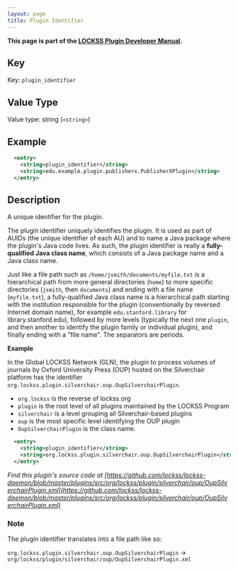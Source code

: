 ```yaml
---
layout: page
title: Plugin Identifier
---
```


**This page is part of the [LOCKSS Plugin Developer Manual](/developers/plugin/).**

## Key

Key: `plugin_identifier`

## Value Type

Value type: string (`<string>`)

## Example

```xml
  <entry>
    <string>plugin_identifier</string>
    <string>edu.example.plugin.publisherx.PublisherXPlugin</string>
  </entry>
```

## Description

A unique identifier for the plugin.

The plugin identifier uniquely identifies the plugin. It is used as part of AUIDs (the unique identifier of each AU) and to name a Java package where the plugin's Java code lives. As such, the plugin identifier is really a **fully-qualified Java class name**, which consists of a Java package name and a Java class name.

Just like a file path such as `/home/jsmith/documents/myfile.txt` is a hierarchical path from more general directories (`home`) to more specific directories (`jsmith`, then `documents`) and ending with a file name (`myfile.txt`), a fully-qualified Java class name is a hierarchical path starting with the institution responsible for the plugin (conventionally by reversed Internet domain name), for example `edu.stanford.library` for library.stanford.edu), followed by more levels (typically the next one `plugin`, and then another to identify the plugin family or individual plugin), and finally ending with a "file name". The separators are periods.

**Example**

In the Global LOCKSS Network (GLN), the plugin to process volumes of journals by Oxford University Press (OUP) hosted on the Silverchair platform has the identifier `org.lockss.plugin.silverchair.oup.OupSilverchairPlugin`.

*   `org.lockss` is the reverse of lockss.org
*   `plugin` is the root level of all plugins maintained by the LOCKSS Program
*   `silverchair` is a level grouping all Silverchair-based plugins
*   `oup` is the most specific level identifying the OUP plugin
*   `OupSilverchairPlugin` is the class name.

```xml
  <entry>
    <string>plugin_identifier</string>
    <string>org.lockss.plugin.silverchair.oup.OupSilverchairPlugin</string>
  </entry>
```

*Find this plugin's source code at [https://github.com/lockss/lockss-daemon/blob/master/plugins/src/org/lockss/plugin/silverchair/oup/OupSilverchairPlugin.xml](https://github.com/lockss/lockss-daemon/blob/master/plugins/src/org/lockss/plugin/silverchair/oup/OupSilverchairPlugin.xml)*

### Note

The plugin identifier translates into a file path like so:

`org.lockss.plugin.silverchair.oup.OupSilverchairPlugin` -> `org/lockss/plugin/silverchair/oup/OupSilverchairPlugin.xml`
